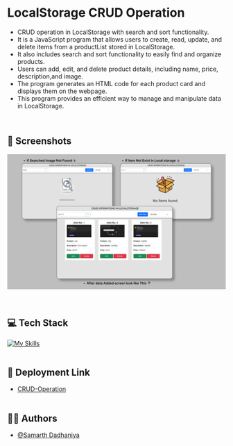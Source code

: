 
# LocalStorage CRUD Operation


- CRUD operation in LocalStorage with search and sort functionality.
- It is a JavaScript program that allows users to create, read, update, and delete items from a productList stored in LocalStorage. 
- It also includes search and sort functionality to easily find and organize products. 
- Users can add, edit, and delete product details, including name, price, description,and image. 
- The program generates an HTML code for each product card and displays them on the webpage. 
- This program provides an efficient way to manage and manipulate data in LocalStorage.
<br>

## :camera_flash: Screenshots

![App Screenshot](https://github.com/samarthdadhaniya/CRUD-Operation-in-LocalStorage/blob/features/img/site-demo-image.png)

<br>

## :computer: Tech Stack

[![My Skills](https://skillicons.dev/icons?i=html,css,js,bootstrap,vscode,git,github,figma)](https://skillicons.dev) <br><br>


## :rocket: Deployment Link

- [CRUD-Operation](https://github.com/samarthdadhaniya)
<br><br>

## :technologist: Authors

- [@Samarth Dadhaniya](https://github.com/samarthdadhaniya)

